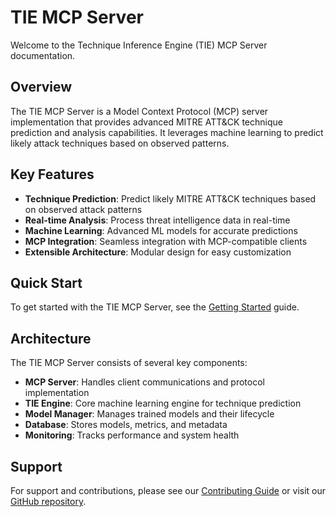 # TIE MCP Server

Welcome to the Technique Inference Engine (TIE) MCP Server documentation.

## Overview

The TIE MCP Server is a Model Context Protocol (MCP) server implementation that provides advanced MITRE ATT&CK technique prediction and analysis capabilities. It leverages machine learning to predict likely attack techniques based on observed patterns.

## Key Features

- **Technique Prediction**: Predict likely MITRE ATT&CK techniques based on observed attack patterns
- **Real-time Analysis**: Process threat intelligence data in real-time
- **Machine Learning**: Advanced ML models for accurate predictions
- **MCP Integration**: Seamless integration with MCP-compatible clients
- **Extensible Architecture**: Modular design for easy customization

## Quick Start

To get started with the TIE MCP Server, see the [Getting Started](getting-started.md) guide.

## Architecture

The TIE MCP Server consists of several key components:

- **MCP Server**: Handles client communications and protocol implementation
- **TIE Engine**: Core machine learning engine for technique prediction
- **Model Manager**: Manages trained models and their lifecycle
- **Database**: Stores models, metrics, and metadata
- **Monitoring**: Tracks performance and system health

## Support

For support and contributions, please see our [Contributing Guide](CONTRIBUTING.md) or visit our [GitHub repository](https://github.com/Nidhi2302/TIE-mcp-server).